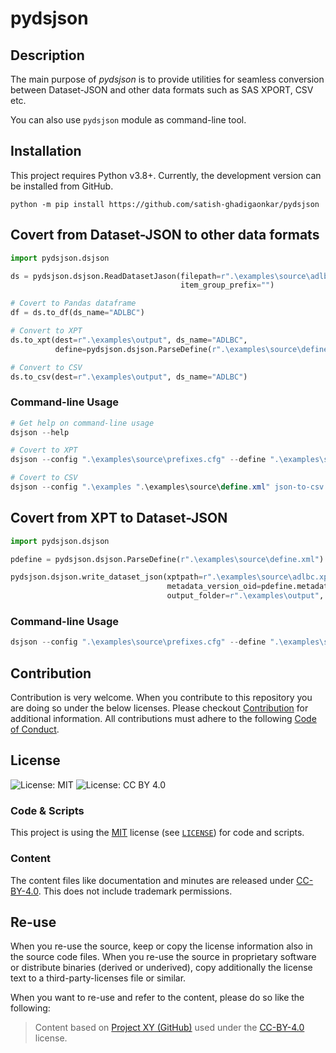 # pydsjson
## Description

The main purpose of *pydsjson* is to provide utilities for seamless conversion between Dataset-JSON and other data
formats such as SAS XPORT, CSV etc.

You can also use `pydsjson` module as command-line tool.

## Installation

This project requires Python v3.8+. Currently, the development version can be installed from GitHub.

```Shell
python -m pip install https://github.com/satish-ghadigaonkar/pydsjson
``` 

## Covert from Dataset-JSON to other data formats

````Python
import pydsjson.dsjson

ds = pydsjson.dsjson.ReadDatasetJason(filepath=r".\examples\source\adlbc.json",
                                      item_group_prefix="")

# Covert to Pandas dataframe
df = ds.to_df(ds_name="ADLBC")

# Convert to XPT
ds.to_xpt(dest=r".\examples\output", ds_name="ADLBC",
          define=pydsjson.dsjson.ParseDefine(r".\examples\source\define.xml"))

# Convert to CSV
ds.to_csv(dest=r".\examples\output", ds_name="ADLBC")

````

### Command-line Usage

````PowerShell
# Get help on command-line usage
dsjson --help

# Covert to XPT
dsjson --config ".\examples\source\prefixes.cfg" --define ".\examples\source\define.xml" json-to-xpt ".\examples\source\ad*.json" ".\examples\output"

# Covert to CSV
dsjson --config ".\examples ".\examples\source\define.xml" json-to-csv ".\examples\source\adlbc.json" ".\examples\output"

````

## Covert from XPT to Dataset-JSON
````Python
import pydsjson.dsjson

pdefine = pydsjson.dsjson.ParseDefine(r".\examples\source\define.xml")

pydsjson.dsjson.write_dataset_json(xptpath=r".\examples\source\adlbc.xpt", study_oid=pdefine.study_oid,
                                   metadata_version_oid=pdefine.metadata_version_oid,
                                   output_folder=r".\examples\output", item_group_prefix="", item_prefix="IT")

````
### Command-line Usage
````PowerShell
dsjson --config ".\examples\source\prefixes.cfg" --define ".\examples\source\define.xml" xpt-to-json ".\examples\source\ad*.xpt" ".\examples\output"
````

## Contribution

Contribution is very welcome. When you contribute to this repository you are doing so under the below licenses. Please
checkout [Contribution](CONTRIBUTING.md) for additional information. All contributions must adhere to the
following [Code of Conduct](CODE_OF_CONDUCT.md).

## License

![License: MIT](https://img.shields.io/badge/License-MIT-blue.svg) ![License: CC BY 4.0](https://img.shields.io/badge/License-CC_BY_4.0-blue.svg)

### Code & Scripts

This project is using the [MIT](http://www.opensource.org/licenses/MIT "The MIT License | Open Source Initiative")
license (see [`LICENSE`](LICENSE)) for code and scripts.

### Content

The content files like documentation and minutes are released
under [CC-BY-4.0](https://creativecommons.org/licenses/by/4.0/). This does not include trademark permissions.

## Re-use

When you re-use the source, keep or copy the license information also in the source code files. When you re-use the
source in proprietary software or distribute binaries (derived or underived), copy additionally the license text to a
third-party-licenses file or similar.

When you want to re-use and refer to the content, please do so like the following:

> Content based on [Project XY (GitHub)](https://github.com/xy/xy) used under
> the [CC-BY-4.0](https://creativecommons.org/licenses/by/4.0/) license.